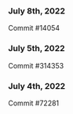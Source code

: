 ### July 8th, 2022

Commit #14054

### July 5th, 2022

Commit #314353


### July 4th, 2022

Commit #72281
